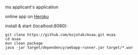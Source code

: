 ms applicant's application

online app on [Heroku](https://msaa.herokuapp.com/)

install & start (localhost:8080):

```
git clone https://github.com/kojotak/msaa.git msaa
cd msaa
mvn clean package 
java -jar target/dependency/webapp-runner.jar target/*.war
```